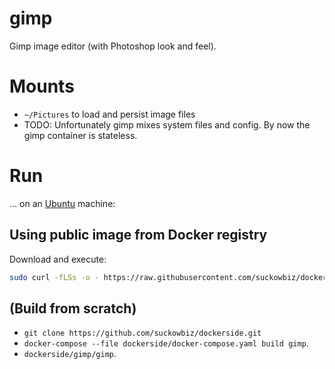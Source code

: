 # gimp
Gimp image editor (with Photoshop look and feel).

# Mounts
- `~/Pictures` to load and persist image files
- TODO: Unfortunately gimp mixes system files and config. By now the gimp container is stateless.

# Run
...  on an [Ubuntu](http://www.ubuntu.com/download/desktop) machine:

## Using public image from Docker registry
Download and execute:
 
```bash
sudo curl -fLSs -o - https://raw.githubusercontent.com/suckowbiz/dockerside/master/gimp/gimp > /usr/bin/gimp && sudo chmod +x /usr/bin/gimp
```

## (Build from scratch) 
- `git clone https://github.com/suckowbiz/dockerside.git`
- `docker-compose --file dockerside/docker-compose.yaml build gimp`.
- `dockerside/gimp/gimp`.
